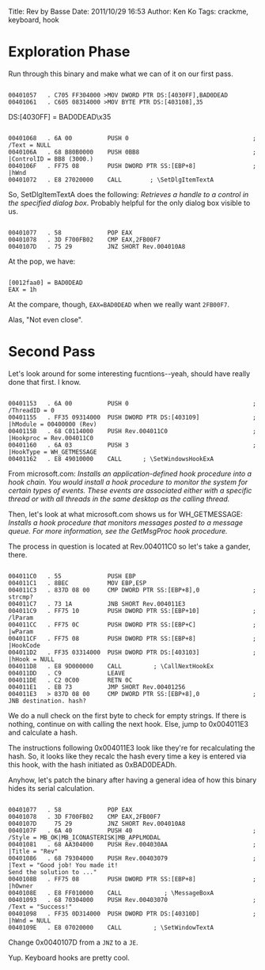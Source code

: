 Title: Rev by Basse
Date: 2011/10/29 16:53
Author: Ken Ko
Tags: crackme, keyboard, hook

Exploration Phase
=================
Run through this binary and make what we can of it on our first pass.

<code>
00401057   . C705 FF304000 >MOV DWORD PTR DS:[4030FF],BAD0DEAD
00401061   . C605 08314000 >MOV BYTE PTR DS:[403108],35
</code>

DS:[4030FF] = BAD0DEAD\x35

<code>
00401068   . 6A 00          PUSH 0                                   ; /Text = NULL
0040106A   . 68 B80B0000    PUSH 0BB8                                ; |ControlID = BB8 (3000.)
0040106F   . FF75 08        PUSH DWORD PTR SS:[EBP+8]                ; |hWnd
00401072   . E8 27020000    CALL <JMP.&USER32.SetDlgItemTextA>       ; \SetDlgItemTextA
</code>

So, SetDlgItemTextA does the following: <em>Retrieves a handle to a control in the specified dialog box</em>. Probably helpful for the only dialog box visible to us.

<code>
00401077   . 58             POP EAX
00401078   . 3D F700FB02    CMP EAX,2FB00F7
0040107D   . 75 29          JNZ SHORT Rev.004010A8
</code>

At the pop, we have:

<code>
[0012faa0] = BAD0DEAD
EAX = 1h
</code>

At the compare, though, <code>EAX=BAD0DEAD</code> when we really want <code>2FB00F7</code>. 

Alas, "Not even close". 

Second Pass
===========
Let's look around for some interesting fucntions--yeah, should have really done that first. I know.

<code>
00401153   . 6A 00          PUSH 0                                   ; /ThreadID = 0
00401155   . FF35 09314000  PUSH DWORD PTR DS:[403109]               ; |hModule = 00400000 (Rev)
0040115B   . 68 C0114000    PUSH Rev.004011C0                        ; |Hookproc = Rev.004011C0
00401160   . 6A 03          PUSH 3                                   ; |HookType = WH_GETMESSAGE
00401162   . E8 49010000    CALL <JMP.&USER32.SetWindowsHookExA>     ; \SetWindowsHookExA
</code>

From microsoft.com: <em>Installs an application-defined hook procedure into a hook chain. You would install a hook procedure to monitor the system for certain types of events. These events are associated either with a specific thread or with all threads in the same desktop as the calling thread.</em>

Then, let's look at what microsoft.com shows us for WH_GETMESSAGE: <em>Installs a hook procedure that monitors messages posted to a message queue. For more information, see the GetMsgProc hook procedure.</em>

The process in question is located at Rev.004011C0 so let's take a gander, there.

<code>
004011C0   . 55             PUSH EBP
004011C1   . 8BEC           MOV EBP,ESP
004011C3   . 837D 08 00     CMP DWORD PTR SS:[EBP+8],0               ;  strcmp?
004011C7   . 73 1A          JNB SHORT Rev.004011E3
004011C9   . FF75 10        PUSH DWORD PTR SS:[EBP+10]               ; /lParam
004011CC   . FF75 0C        PUSH DWORD PTR SS:[EBP+C]                ; |wParam
004011CF   . FF75 08        PUSH DWORD PTR SS:[EBP+8]                ; |HookCode
004011D2   . FF35 03314000  PUSH DWORD PTR DS:[403103]               ; |hHook = NULL
004011D8   . E8 9D000000    CALL <JMP.&USER32.CallNextHookEx>        ; \CallNextHookEx
004011DD   . C9             LEAVE
004011DE   . C2 0C00        RETN 0C
004011E1   . EB 73          JMP SHORT Rev.00401256
004011E3   > 837D 08 00     CMP DWORD PTR SS:[EBP+8],0               ;  JNB destination. hash?
</code>

We do a null check on the first byte to check for empty strings. If there is nothing, continue on with calling the next hook. Else, jump to 0x004011E3 and calculate a hash. 

The instructions following 0x004011E3 look like they're for recalculating the hash. So, it looks like they recalc the hash every time a key is entered via this hook, with the hash initiated as 0xBAD0DEADh. 

Anyhow, let's patch the binary after having a general idea of how this binary hides its serial calculation. 

<code>
00401077   . 58             POP EAX
00401078   . 3D F700FB02    CMP EAX,2FB00F7
0040107D     75 29          JNZ SHORT Rev.004010A8
0040107F   . 6A 40          PUSH 40                                  ; /Style = MB_OK|MB_ICONASTERISK|MB_APPLMODAL
00401081   . 68 AA304000    PUSH Rev.004030AA                        ; |Title = "Rev"
00401086   . 68 79304000    PUSH Rev.00403079                        ; |Text = "Good job! You made it!
Send the solution to ..."
0040108B   . FF75 08        PUSH DWORD PTR SS:[EBP+8]                ; |hOwner
0040108E   . E8 FF010000    CALL <JMP.&USER32.MessageBoxA>           ; \MessageBoxA
00401093   . 68 70304000    PUSH Rev.00403070                        ; /Text = "Success!"
00401098   . FF35 0D314000  PUSH DWORD PTR DS:[40310D]               ; |hWnd = NULL
0040109E   . E8 07020000    CALL <JMP.&USER32.SetWindowTextA>        ; \SetWindowTextA
</code>

Change 0x0040107D from a <code>JNZ</code> to a <code>JE</code>.

Yup. Keyboard hooks are pretty cool.
